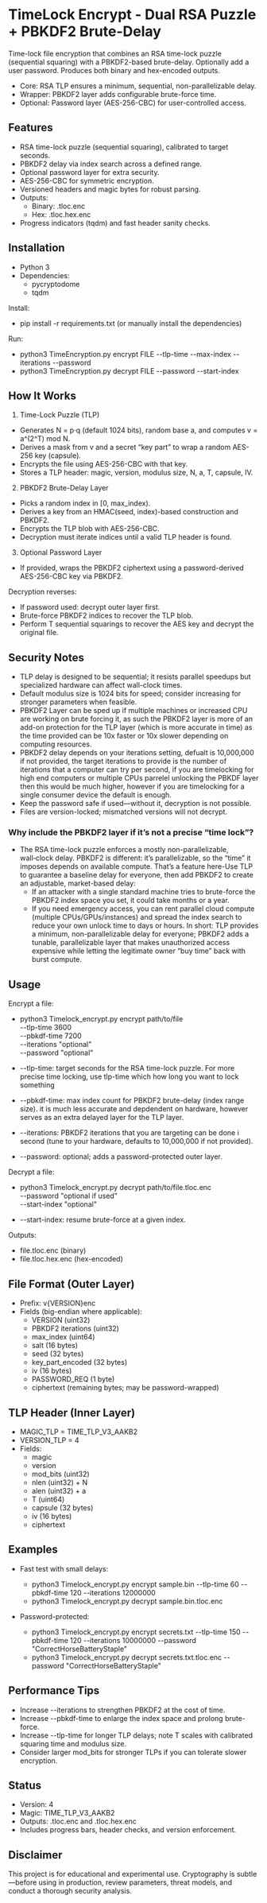 # TimeLock Encrypt - Dual RSA Puzzle + PBKDF2 Brute-Delay

Time-lock file encryption that combines an RSA time-lock puzzle (sequential squaring) with a PBKDF2-based brute-delay. Optionally add a user password. Produces both binary and hex-encoded outputs.

- Core: RSA TLP ensures a minimum, sequential, non-parallelizable delay.
- Wrapper: PBKDF2 layer adds configurable brute-force time.
- Optional: Password layer (AES-256-CBC) for user-controlled access.

## Features

- RSA time-lock puzzle (sequential squaring), calibrated to target seconds.
- PBKDF2 delay via index search across a defined range.
- Optional password layer for extra security.
- AES-256-CBC for symmetric encryption.
- Versioned headers and magic bytes for robust parsing.
- Outputs:
  - Binary: .tloc.enc
  - Hex: .tloc.hex.enc
- Progress indicators (tqdm) and fast header sanity checks.

## Installation

- Python 3
- Dependencies:
  - pycryptodome
  - tqdm

Install:
- pip install -r requirements.txt (or manually install the dependencies)

Run:
- python3 TimeEncryption.py encrypt FILE --tlp-time --max-index --iterations --password
- python3 TimeEncryption.py decrypt FILE --password --start-index

## How It Works

1) Time-Lock Puzzle (TLP)
- Generates N = p·q (default 1024 bits), random base a, and computes v = a^(2^T) mod N.
- Derives a mask from v and a secret “key part” to wrap a random AES-256 key (capsule).
- Encrypts the file using AES-256-CBC with that key.
- Stores a TLP header: magic, version, modulus size, N, a, T, capsule, IV.

2) PBKDF2 Brute-Delay Layer
- Picks a random index in [0, max_index).
- Derives a key from an HMAC(seed, index)-based construction and PBKDF2.
- Encrypts the TLP blob with AES-256-CBC.
- Decryption must iterate indices until a valid TLP header is found.

3) Optional Password Layer
- If provided, wraps the PBKDF2 ciphertext using a password-derived AES-256-CBC key via PBKDF2.

Decryption reverses:
- If password used: decrypt outer layer first.
- Brute-force PBKDF2 indices to recover the TLP blob.
- Perform T sequential squarings to recover the AES key and decrypt the original file.

## Security Notes

- TLP delay is designed to be sequential; it resists parallel speedups but specialized hardware can affect wall-clock times.
- Default modulus size is 1024 bits for speed; consider increasing for stronger parameters when feasible.
- PBKDF2 Layer can be sped up if multiple machines or increased CPU are working on brute forcing it, as such the PBKDF2 layer is more of an add-on protection for the TLP layer (which is more accurate in time) as the time provided can be 10x faster or 10x slower depending on computing resources.
- PBKDF2 delay depends on your iterations setting, defualt is 10,000,000 if not provided, the target iterations to provide is the number of iterations that a computer can try per second, if you are timelocking for high end computers or multiple CPUs parrelel unlocking the PBKDF layer then this would be much higher, however if you are timelocking for a single consumer device the default is enough.
- Keep the password safe if used—without it, decryption is not possible.
- Files are version-locked; mismatched versions will not decrypt.

### Why include the PBKDF2 layer if it’s not a precise “time lock”?
- The RSA time-lock puzzle enforces a mostly non-parallelizable, wall‑clock delay. PBKDF2 is different: it’s parallelizable, so the “time” it imposes depends on available compute. That’s a feature here-Use TLP to guarantee a baseline delay for everyone, then add PBKDF2 to create an adjustable, market-based delay:
     - If an attacker with a single standard machine tries to brute-force the PBKDF2 index space you set, it could take months or a year.
     - If you need emergency access, you can rent parallel cloud compute (multiple CPUs/GPUs/instances) and spread the index search to reduce your own unlock time to days or hours.
In short: TLP provides a minimum, non-parallelizable delay for everyone; PBKDF2 adds a tunable, parallelizable layer that makes unauthorized access expensive while letting the legitimate owner “buy time” back with burst compute.


## Usage

Encrypt a file:
- python3 Timelock_encrypt.py encrypt path/to/file \
  --tlp-time 3600 \
  --pbkdf-time 7200 \
  --iterations "optional" \
  --password "optional"

- --tlp-time: target seconds for the RSA time-lock puzzle. For more precise time locking, use tlp-time which how long you want to lock something 
- --pbkdf-time: max index count for PBKDF2 brute-delay (index range size). it is much less accurate and depdendent on hardware, however serves as an extra delayed layer for the TLP layer.
- --iterations: PBKDF2 iterations that you are targeting can be done i second (tune to your hardware, defaults to 10,000,000 if not provided).
- --password: optional; adds a password-protected outer layer.

Decrypt a file:
- python3 Timelock_encrypt.py decrypt path/to/file.tloc.enc \
  --password "optional if used" \
  --start-index "optional"

- --start-index: resume brute-force at a given index.

Outputs:
- file.tloc.enc (binary)
- file.tloc.hex.enc (hex-encoded)

## File Format (Outer Layer)

- Prefix: v{VERSION}enc
- Fields (big-endian where applicable):
  - VERSION (uint32)
  - PBKDF2 iterations (uint32)
  - max_index (uint64)
  - salt (16 bytes)
  - seed (32 bytes)
  - key_part_encoded (32 bytes)
  - iv (16 bytes)
  - PASSWORD_REQ (1 byte)
  - ciphertext (remaining bytes; may be password-wrapped)

## TLP Header (Inner Layer)

- MAGIC_TLP = TIME_TLP_V3_AAKB2
- VERSION_TLP = 4
- Fields:
  - magic
  - version
  - mod_bits (uint32)
  - nlen (uint32) + N
  - alen (uint32) + a
  - T (uint64)
  - capsule (32 bytes)
  - iv (16 bytes)
  - ciphertext

## Examples

- Fast test with small delays:
  - python3 Timelock_encrypt.py encrypt sample.bin --tlp-time 60 --pbkdf-time 120 --iterations 12000000
  - python3 Timelock_encrypt.py decrypt sample.bin.tloc.enc

- Password-protected:
  - python3 Timelock_encrypt.py encrypt secrets.txt --tlp-time 150 --pbkdf-time 120 --iterations 10000000 --password "CorrectHorseBatteryStaple"
  - python3 Timelock_encrypt.py decrypt secrets.txt.tloc.enc --password "CorrectHorseBatteryStaple"

## Performance Tips

- Increase --iterations to strengthen PBKDF2 at the cost of time.
- Increase --pbkdf-time to enlarge the index space and prolong brute-force.
- Increase --tlp-time for longer TLP delays; note T scales with calibrated squaring time and modulus size.
- Consider larger mod_bits for stronger TLPs if you can tolerate slower encryption.

## Status

- Version: 4
- Magic: TIME_TLP_V3_AAKB2
- Outputs: .tloc.enc and .tloc.hex.enc
- Includes progress bars, header checks, and version enforcement.

## Disclaimer

This project is for educational and experimental use. Cryptography is subtle—before using in production, review parameters, threat models, and conduct a thorough security analysis.
